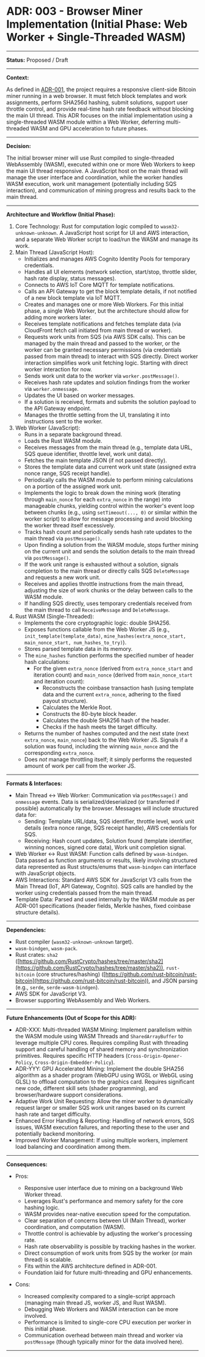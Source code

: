 # ADR: 003 - Browser Miner Implementation (Initial Phase: Web Worker + Single-Threaded WASM)

---

**Status:** Proposed / Draft

---

**Context:**

As defined in [ADR-001](./ADR-001-candidate-block-publishing-and-notification.md), the project requires a responsive client-side Bitcoin miner running in a web browser. It must fetch block templates and work assignments, perform SHA256d hashing, submit solutions, support user throttle control, and provide real-time hash rate feedback without blocking the main UI thread. This ADR focuses on the initial implementation using a single-threaded WASM module within a Web Worker, deferring multi-threaded WASM and GPU acceleration to future phases.

---

**Decision:**

The initial browser miner will use Rust compiled to single-threaded WebAssembly (WASM), executed within one or more Web Workers to keep the main UI thread responsive. A JavaScript host on the main thread will manage the user interface and coordination, while the worker handles WASM execution, work unit management (potentially including SQS interaction), and communication of mining progress and results back to the main thread.

---

**Architecture and Workflow (Initial Phase):**

1.  Core Technology: Rust for computation logic compiled to `wasm32-unknown-unknown`. A JavaScript host script for UI and AWS interaction, and a separate Web Worker script to load/run the WASM and manage its work.
2.  Main Thread (JavaScript Host):
    *   Initializes and manages AWS Cognito Identity Pools for temporary credentials.
    *   Handles all UI elements (network selection, start/stop, throttle slider, hash rate display, status messages).
    *   Connects to AWS IoT Core MQTT for template notifications.
    *   Calls an API Gateway to get the block template details, if not notified of a new block template via IoT MQTT.
    *   Creates and manages one or more Web Workers. For this initial phase, a single Web Worker, but the architecture should allow for adding more workers later.
    *   Receives template notifications and fetches template data (via CloudFront fetch call initiated from main thread or worker).
    *   Requests work units from SQS (via AWS SDK calls). This can be managed by the main thread and passed to the worker, or the worker can be granted necessary permissions (via credentials passed from main thread) to interact with SQS directly. Direct worker interaction simplifies work unit fetching logic. Starting with direct worker interaction for now.
    *   Sends work unit data to the worker via `worker.postMessage()`.
    *   Receives hash rate updates and solution findings from the worker via `worker.onmessage`.
    *   Updates the UI based on worker messages.
    *   If a solution is received, formats and submits the solution payload to the API Gateway endpoint.
    *   Manages the throttle setting from the UI, translating it into instructions sent to the worker.
3.  Web Worker (JavaScript):
    *   Runs in a separate background thread.
    *   Loads the Rust WASM module.
    *   Receives messages from the main thread (e.g., template data URL, SQS queue identifier, throttle level, work unit data).
    *   Fetches the main template JSON (if not passed directly).
    *   Stores the template data and current work unit state (assigned extra nonce range, SQS receipt handle).
    *   Periodically calls the WASM module to perform mining calculations on a portion of the assigned work unit.
    *   Implements the logic to break down the mining work (iterating through `main_nonce` for each `extra_nonce` in the range) into manageable chunks, yielding control within the worker's event loop between chunks (e.g., using `setTimeout(..., 0)` or similar within the worker script) to allow for message processing and avoid blocking the worker thread itself excessively.
    *   Tracks hash count and periodically sends hash rate updates to the main thread via `postMessage()`.
    *   Upon finding a solution from the WASM module, stops further mining on the current unit and sends the solution details to the main thread via `postMessage()`.
    *   If the work unit range is exhausted without a solution, signals completion to the main thread or directly calls SQS `DeleteMessage` and requests a new work unit.
    *   Receives and applies throttle instructions from the main thread, adjusting the size of work chunks or the delay between calls to the WASM module.
    *   If handling SQS directly, uses temporary credentials received from the main thread to call `ReceiveMessage` and `DeleteMessage`.
4.  Rust WASM (Single-Threaded):
    *   Implements the core cryptographic logic: double SHA256.
    *   Exposes functions callable from the Web Worker JS (e.g., `init_template(template_data)`, `mine_hashes(extra_nonce_start, main_nonce_start, num_hashes_to_try)`).
    *   Stores parsed template data in its memory.
    *   The `mine_hashes` function performs the specified number of header hash calculations:
        *   For the given `extra_nonce` (derived from `extra_nonce_start` and iteration count) and `main_nonce` (derived from `main_nonce_start` and iteration count):
            *   Reconstructs the coinbase transaction hash (using template data and the current `extra_nonce`, adhering to the fixed payout structure).
            *   Calculates the Merkle Root.
            *   Constructs the 80-byte block header.
            *   Calculates the double SHA256 hash of the header.
            *   Checks if the hash meets the target difficulty.
    *   Returns the number of hashes computed and the next state (next `extra_nonce`, `main_nonce`) back to the Web Worker JS. Signals if a solution was found, including the winning `main_nonce` and the corresponding `extra_nonce`.
    *   Does *not* manage throttling itself; it simply performs the requested amount of work per call from the worker JS.

---

**Formats & Interfaces:**

*   Main Thread <-> Web Worker: Communication via `postMessage()` and `onmessage` events. Data is serialized/deserialized (or transferred if possible) automatically by the browser. Messages will include structured data for:
    *   Sending: Template URL/data, SQS identifier, throttle level, work unit details (extra nonce range, SQS receipt handle), AWS credentials for SQS.
    *   Receiving: Hash count updates, Solution found (template identifier, winning nonces, signed core data), Work unit completion signal.
*   Web Worker <-> Rust WASM: Function calls defined by `wasm-bindgen`. Data passed as function arguments or results, likely involving structured data represented as Rust structs/enums that `wasm-bindgen` can interface with JavaScript objects.
*   AWS Interactions: Standard AWS SDK for JavaScript V3 calls from the Main Thread (IoT, API Gateway, Cognito). SQS calls are handled by the worker using credentials passed from the main thread.
*   Template Data: Parsed and used internally by the WASM module as per ADR-001 specifications (header fields, Merkle hashes, fixed coinbase structure details).

---

**Dependencies:**

*   Rust compiler (`wasm32-unknown-unknown` target).
*   `wasm-bindgen`, `wasm-pack`.
*   Rust crates: `sha2` ([https://github.com/RustCrypto/hashes/tree/master/sha2](https://github.com/RustCrypto/hashes/tree/master/sha2)), `rust-bitcoin` (core structures/hashing) ([https://github.com/rust-bitcoin/rust-bitcoin](https://github.com/rust-bitcoin/rust-bitcoin)), and JSON parsing (e.g., `serde`, `serde-wasm-bindgen`).
*   AWS SDK for JavaScript V3.
*   Browser supporting WebAssembly and Web Workers.

---

**Future Enhancements (Out of Scope for this ADR):**

*   ADR-XXX: Multi-threaded WASM Mining: Implement parallelism within the WASM module using WASM Threads and `SharedArrayBuffer` to leverage multiple CPU cores. Requires compiling Rust with threading support and careful handling of shared memory and synchronization primitives. Requires specific HTTP headers (`Cross-Origin-Opener-Policy`, `Cross-Origin-Embedder-Policy`).
*   ADR-YYY: GPU Accelerated Mining: Implement the double SHA256 algorithm as a shader program (WebGPU using WGSL or WebGL using GLSL) to offload computation to the graphics card. Requires significant new code, different skill sets (shader programming), and browser/hardware support considerations.
*   Adaptive Work Unit Requesting: Allow the miner worker to dynamically request larger or smaller SQS work unit ranges based on its current hash rate and target difficulty.
*   Enhanced Error Handling & Reporting: Handling of network errors, SQS issues, WASM execution failures, and reporting these to the user and potentially backend monitoring.
*   Improved Worker Management: If using multiple workers, implement load balancing and coordination among them.

---

**Consequences:**

*   Pros:
    *   Responsive user interface due to mining on a background Web Worker thread.
    *   Leverages Rust's performance and memory safety for the core hashing logic.
    *   WASM provides near-native execution speed for the computation.
    *   Clear separation of concerns between UI (Main Thread), worker coordination, and computation (WASM).
    *   Throttle control is achievable by adjusting the worker's processing rate.
    *   Hash rate observability is possible by tracking hashes in the worker.
    *   Direct consumption of work units from SQS by the worker (or main thread) is scalable.
    *   Fits within the AWS architecture defined in ADR-001.
    *   Foundation laid for future multi-threading and GPU enhancements.

*   Cons:
    *   Increased complexity compared to a single-script approach (managing main thread JS, worker JS, and Rust WASM).
    *   Debugging Web Workers and WASM interaction can be more involved.
    *   Performance is limited to single-core CPU execution per worker in this initial phase.
    *   Communication overhead between main thread and worker via `postMessage` (though typically minor for the data involved here).

---
